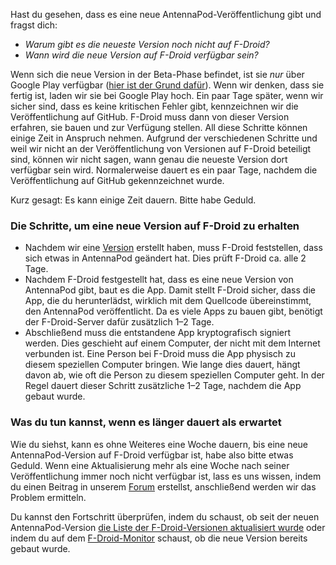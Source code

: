 Hast du gesehen, dass es eine neue AntennaPod-Veröffentlichung gibt und fragst dich:

* *Warum gibt es die neueste Version noch nicht auf F-Droid?*
* *Wann wird die neue Version auf F-Droid verfügbar sein?*

Wenn sich die neue Version in der Beta-Phase befindet, ist sie *nur* über Google Play verfügbar ([hier ist der Grund dafür](/documentation/general/beta)). Wenn wir denken, dass sie fertig ist, laden wir sie bei Google Play hoch. Ein paar Tage später, wenn wir sicher sind, dass es keine kritischen Fehler gibt, kennzeichnen wir die Veröffentlichung auf GitHub. F-Droid muss dann von dieser Version erfahren, sie bauen und zur Verfügung stellen. All diese Schritte können einige Zeit in Anspruch nehmen. Aufgrund der verschiedenen Schritte und weil wir nicht an der Veröffentlichung von Versionen auf F-Droid beteiligt sind, können wir nicht sagen, wann genau die neueste Version dort verfügbar sein wird. Normalerweise dauert es ein paar Tage, nachdem die Veröffentlichung auf GitHub gekennzeichnet wurde.

Kurz gesagt: Es kann einige Zeit dauern. Bitte habe Geduld.

### Die Schritte, um eine neue Version auf F-Droid zu erhalten

- Nachdem wir eine [Version](https://github.com/AntennaPod/AntennaPod/releases) erstellt haben, muss F-Droid feststellen, dass sich etwas in AntennaPod geändert hat. Dies prüft F-Droid ca. alle 2 Tage.
- Nachdem F-Droid festgestellt hat, dass es eine neue Version von AntennaPod gibt, baut es die App. Damit stellt F-Droid sicher, dass die App, die du herunterlädst, wirklich mit dem Quellcode übereinstimmt, den AntennaPod veröffentlicht. Da es viele Apps zu bauen gibt, benötigt der F-Droid-Server dafür zusätzlich 1–2 Tage.
- Abschließend muss die entstandene App kryptografisch signiert werden. Dies geschieht auf einem Computer, der nicht mit dem Internet verbunden ist. Eine Person bei F-Droid muss die App physisch zu diesem speziellen Computer bringen. Wie lange dies dauert, hängt davon ab, wie oft die Person zu diesem speziellen Computer geht. In der Regel dauert dieser Schritt zusätzliche 1–2 Tage, nachdem die App gebaut wurde.

### Was du tun kannst, wenn es länger dauert als erwartet

Wie du siehst, kann es ohne Weiteres eine Woche dauern, bis eine neue AntennaPod-Version auf F-Droid verfügbar ist, habe also bitte etwas Geduld. Wenn eine Aktualisierung mehr als eine Woche nach seiner Veröffentlichung immer noch nicht verfügbar ist, lass es uns wissen, indem du einen Beitrag in unserem [Forum](https://forum.antennapod.org/) erstellst, anschließend werden wir das Problem ermitteln.

Du kannst den Fortschritt überprüfen, indem du schaust, ob seit der neuen AntennaPod-Version [die Liste der F-Droid-Versionen aktualisiert wurde](https://gitlab.com/fdroid/fdroiddata/-/commits/master?search=Update+bekannt+apks) oder indem du auf dem [F-Droid-Monitor](https://monitor.f-droid.org/builds/build) schaust, ob die neue Version bereits gebaut wurde.
